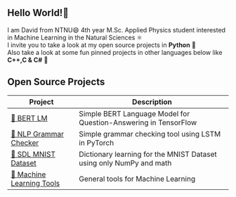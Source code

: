## Hello World!👋 
I am David from NTNU😄 4th year M.Sc. Applied Physics student interested in Machine Learning in the Natural Sciences ⚛️ <br>
I invite you to take a look at my open source projects in **Python** 🐍 <br>
Also take a look at some fun pinned projects in other languages below like **C++,C & C#** 🌟

## Open Source Projects
| Project | Description |
|---------|-------------|
| [🧠 BERT LM](https://github.com/davidomanovic/bert-qa-model) | Simple BERT Language Model for Question-Answering in TensorFlow |
| [📖 NLP Grammar Checker](https://github.com/davidomanovic/nlp-lstm-grammar) | Simple grammar checking tool using LSTM in PyTorch |
| [🔢 SDL MNIST Dataset](https://github.com/davidomanovic/Machine-Learning/tree/main/SDL%20MNIST%20Dataset) | Dictionary learning for the MNIST Dataset using only NumPy and math|
| [🤖 Machine Learning Tools](https://github.com/davidomanovic/Machine-Learning) | General tools for Machine Learning |



<!--
**davidomanovic/davidomanovic** is a ✨ _special_ ✨ repository because its `README.md` (this file) appears on your GitHub profile.

Here are some ideas to get you started:

- 🔭 I’m currently working on ...
- 🌱 I’m currently learning ...
- 👯 I’m looking to collaborate on ...
- 🤔 I’m looking for help with ...
- 💬 Ask me about ...
- 📫 How to reach me: ...
- 😄 Pronouns: ...
- ⚡ Fun fact: ...
-->
